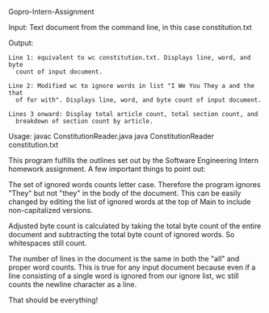 Gopro-Intern-Assignment

Input: Text document from the command line, in this case constitution.txt

Output: 
	
	Line 1: equivalent to wc constitution.txt. Displays line, word, and byte
	  count of input document.

	Line 2: Modified wc to ignore words in list "I We You They a and the that 
	  of for with". Displays line, word, and byte count of input document.

	Lines 3 onward: Display total article count, total section count, and 
	  breakdown of section count by article.

Usage: javac ConstitutionReader.java
       java  ConstitutionReader constitution.txt

This program fulfills the outlines set out by the Software Engineering Intern
homework assignment. A few important things to point out:

The set of ignored words counts letter case. Therefore the program ignores
"They" but not "they" in the body of the document. This can be easily changed
by editing the list of ignored words at the top of Main to include 
non-capitalized versions.

Adjusted byte count is calculated by taking the total byte count of the entire
document and subtracting the total byte count of ignored words. So whitespaces
still count.

The number of lines in the document is the same in both the "all" and proper
word counts. This is true for any input document because even if a line 
consisting of a single word is ignored from our ignore list, wc still counts
the newline character as a line.

That should be everything! 
